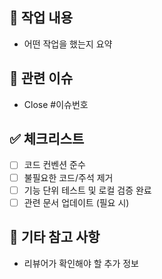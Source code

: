 ## 📌 작업 내용

- 어떤 작업을 했는지 요약

## 🔗 관련 이슈

- Close #이슈번호

## ✅ 체크리스트

- [ ] 코드 컨벤션 준수
- [ ] 불필요한 코드/주석 제거
- [ ] 기능 단위 테스트 및 로컬 검증 완료
- [ ] 관련 문서 업데이트 (필요 시)

## 📝 기타 참고 사항

- 리뷰어가 확인해야 할 추가 정보
